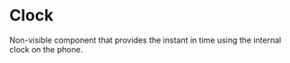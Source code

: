 # Clock

Non-visible component that provides the instant in time using the internal clock on the phone.
